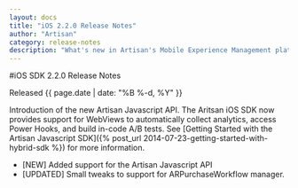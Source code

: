 ```yaml
---
layout: docs
title: "iOS 2.2.0 Release Notes"
author: "Artisan"
category: release-notes
description: "What's new in Artisan's Mobile Experience Management platform."
---
```

#iOS SDK 2.2.0 Release Notes

Released {{ page.date | date: "%B %-d, %Y" }}

Introduction of the new Artisan Javascript API. The Aritsan iOS SDK now provides support for WebViews to automatically collect analytics, access Power Hooks, and build in-code A/B tests.  See [Getting Started with the Artisan Javascript SDK]({% post_url 2014-07-23-getting-started-with-hybrid-sdk %}) for more information.

* [NEW] Added support for the Artisan Javascript API
* [UPDATED] Small tweaks to support for ARPurchaseWorkflow manager.